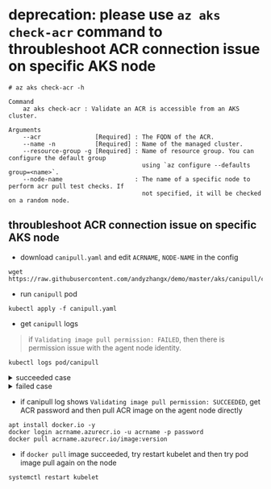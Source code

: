 # deprecation: please use `az aks check-acr` command to throubleshoot ACR connection issue on specific AKS node
```console
# az aks check-acr -h

Command
    az aks check-acr : Validate an ACR is accessible from an AKS cluster.

Arguments
    --acr               [Required] : The FQDN of the ACR.
    --name -n           [Required] : Name of the managed cluster.
    --resource-group -g [Required] : Name of resource group. You can configure the default group
                                     using `az configure --defaults group=<name>`.
    --node-name                    : The name of a specific node to perform acr pull test checks. If
                                     not specified, it will be checked on a random node.
```

## throubleshoot ACR connection issue on specific AKS node

 - download `canipull.yaml` and edit `ACRNAME`, `NODE-NAME` in the config
```console
wget https://raw.githubusercontent.com/andyzhangx/demo/master/aks/canipull/canipull.yaml
```

 - run `canipull` pod
```console
kubectl apply -f canipull.yaml
```

 - get `canipull` logs
> if `Validating image pull permission: FAILED`, then there is permission issue with the agent node identity.
```console
kubectl logs pod/canipull
```

<details>
<summary> succeeded case </summary>
 
```
[2022-05-12T07:14:43Z] Checking host name resolution (andyacr2.azurecr.io): SUCCEEDED
[2022-05-12T07:14:43Z] Canonical name for ACR (andyacr2.azurecr.io): r0419wus2.westus2.cloudapp.azure.com.
[2022-05-12T07:14:43Z] ACR location: westus2
[2022-05-12T07:14:43Z] Loading azure.json file from /etc/kubernetes/azure.json
[2022-05-12T07:14:43Z] Checking ACR location matches cluster location: FAILED
[2022-05-12T07:14:43Z] ACR location 'westus2' does not match your cluster location 'centraluseuap'. This may result in slow image pulls and extra cost.
[2022-05-12T07:14:43Z] Checking managed identity...
[2022-05-12T07:14:43Z] Cluster cloud name: AzurePublicCloud
[2022-05-12T07:14:43Z] Kubelet managed identity client ID: xxx
[2022-05-12T07:14:43Z] Validating managed identity existance: SUCCEEDED
[2022-05-12T07:14:44Z] Validating image pull permission: SUCCEEDED
[2022-05-12T07:14:44Z]
Your cluster can pull images from andyacr2.azurecr.io!
```

</details>

<details>
<summary> failed case </summary>
 
```
[2022-05-11T02:22:28Z] Checking host name resolution (ACRNAME.azurecr.io): SUCCEEDED
[2022-05-11T02:22:28Z] Canonical name for ACR (ACRNAME.azurecr.io): r0419eus.eastus.cloudapp.azure.com.
[2022-05-11T02:22:28Z] ACR location: eastus
[2022-05-11T02:22:28Z] Loading azure.json file from /etc/kubernetes/azure.json
[2022-05-11T02:22:28Z] Checking ACR location matches cluster location: FAILED
[2022-05-11T02:22:28Z] ACR location 'eastus' does not match your cluster location 'centraluseuap'. This may result in slow image pulls and extra cost.
[2022-05-11T02:22:28Z] Checking managed identity...
[2022-05-11T02:22:28Z] Cluster cloud name: AzurePublicCloud
[2022-05-11T02:22:28Z] Kubelet managed identity client ID: xxx
[2022-05-11T02:22:28Z] Validating managed identity existance: SUCCEEDED
[2022-05-11T02:22:28Z] Validating image pull permission: FAILED
[2022-05-11T02:22:28Z] ACR ACRNAME.azurecr.io rejected token exchange: ACR token exchange endpoint returned error status: 403. body:
```

</details>

 - if canipull log shows `Validating image pull permission: SUCCEEDED`, get ACR password and then pull ACR image on the agent node directly
 ```console
apt install docker.io -y
docker login acrname.azurecr.io -u acrname -p password
docker pull acrname.azurecr.io/image:version
 ```
 
  - if `docker pull` image succeeded, try restart kubelet and then try pod image pull again on the node
```console
systemctl restart kubelet
```
